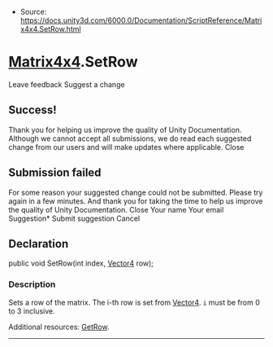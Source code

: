 * Source: https://docs.unity3d.com/6000.0/Documentation/ScriptReference/Matrix4x4.SetRow.html

#  [Matrix4x4](https://docs.unity3d.com/6000.0/Documentation/ScriptReference/Matrix4x4.html).SetRow
Leave feedback
Suggest a change
## Success!
Thank you for helping us improve the quality of Unity Documentation. Although we cannot accept all submissions, we do read each suggested change from our users and will make updates where applicable.
Close
## Submission failed
For some reason your suggested change could not be submitted. Please <a>try again</a> in a few minutes. And thank you for taking the time to help us improve the quality of Unity Documentation.
Close
Your name Your email Suggestion* Submit suggestion
Cancel
## Declaration
public void SetRow(int index, [Vector4](https://docs.unity3d.com/6000.0/Documentation/ScriptReference/Vector4.html) row); 
### Description
Sets a row of the matrix.
The i-th row is set from [Vector4](https://docs.unity3d.com/6000.0/Documentation/ScriptReference/Vector4.html). `i` must be from 0 to 3 inclusive.  
  
Additional resources: [GetRow](https://docs.unity3d.com/6000.0/Documentation/ScriptReference/Matrix4x4.GetRow.html).
* * *
